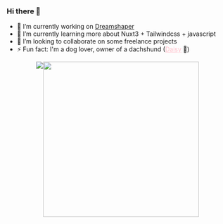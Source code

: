 ### Hi there 👋

- 🔭 I’m currently working on <a href="https://dreamshaper.com/en/">Dreamshaper</a>
- 🌱 I’m currently learning more about Nuxt3 + Tailwindcss + javascript
- 👯 I’m looking to collaborate on some freelance projects
- ⚡ Fun fact: I'm a dog lover, owner of a dachshund (<a href="https://www.instagram.com/the.mini.daisy/" target="_blank" style="color: #FFC0CB !important;" >Daisy</a> 🌸)

<div style="display: flex; justify-content: center;" >
  <img src="https://github-readme-stats-wheat-two-53.vercel.app/api?username=rubatista&theme=transparent&hide_border=false&include_all_commits=false&count_private=true&rank_icon=github&show_icons=true"  width="auto" /> 

<img src="https://github-readme-stats-wheat-two-53.vercel.app/api/top-langs/?username=rubatista&theme=transparent&hide_border=false&include_all_commits=false&count_private=false&layout=compact" width="354px" />
</div>

